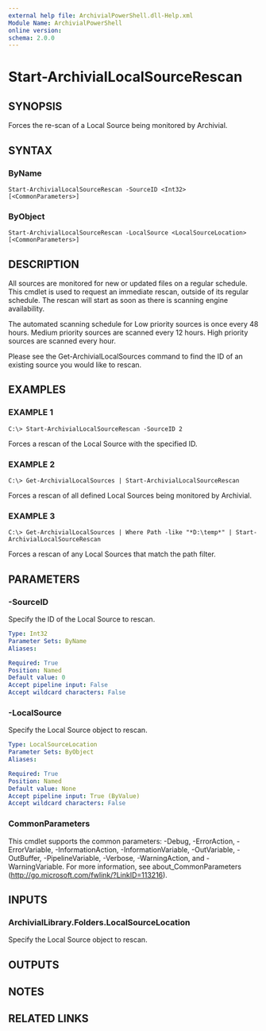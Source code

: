 ```yaml
---
external help file: ArchivialPowerShell.dll-Help.xml
Module Name: ArchivialPowerShell
online version:
schema: 2.0.0
---
```


# Start-ArchivialLocalSourceRescan

## SYNOPSIS
Forces the re-scan of a Local Source being monitored by Archivial.

## SYNTAX

### ByName
```
Start-ArchivialLocalSourceRescan -SourceID <Int32> [<CommonParameters>]
```

### ByObject
```
Start-ArchivialLocalSourceRescan -LocalSource <LocalSourceLocation> [<CommonParameters>]
```

## DESCRIPTION
All sources are monitored for new or updated files on a regular schedule.
This cmdlet is used to request an immediate rescan, outside of its regular schedule.
The rescan will start as soon as there is scanning engine availability.

The automated scanning schedule for Low priority sources is once every 48 hours.
Medium priority sources are scanned every 12 hours.
High priority sources are scanned every hour.

Please see the Get-ArchivialLocalSources command to find the ID of an existing source you would like to rescan.

## EXAMPLES

### EXAMPLE 1
```
C:\> Start-ArchivialLocalSourceRescan -SourceID 2
```

Forces a rescan of the Local Source with the specified ID.

### EXAMPLE 2
```
C:\> Get-ArchivialLocalSources | Start-ArchivialLocalSourceRescan
```

Forces a rescan of all defined Local Sources being monitored by Archivial.

### EXAMPLE 3
```
C:\> Get-ArchivialLocalSources | Where Path -like "*D:\temp*" | Start-ArchivialLocalSourceRescan
```

Forces a rescan of any Local Sources that match the path filter.

## PARAMETERS

### -SourceID
Specify the ID of the Local Source to rescan.

```yaml
Type: Int32
Parameter Sets: ByName
Aliases:

Required: True
Position: Named
Default value: 0
Accept pipeline input: False
Accept wildcard characters: False
```

### -LocalSource
Specify the Local Source object to rescan.

```yaml
Type: LocalSourceLocation
Parameter Sets: ByObject
Aliases:

Required: True
Position: Named
Default value: None
Accept pipeline input: True (ByValue)
Accept wildcard characters: False
```

### CommonParameters
This cmdlet supports the common parameters: -Debug, -ErrorAction, -ErrorVariable, -InformationAction, -InformationVariable, -OutVariable, -OutBuffer, -PipelineVariable, -Verbose, -WarningAction, and -WarningVariable. For more information, see about_CommonParameters (http://go.microsoft.com/fwlink/?LinkID=113216).

## INPUTS

### ArchivialLibrary.Folders.LocalSourceLocation
Specify the Local Source object to rescan.

## OUTPUTS

## NOTES

## RELATED LINKS
